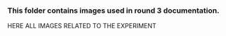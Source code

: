 ### This folder contains images used in round 3 documentation.
HERE ALL IMAGES RELATED TO THE EXPERIMENT
